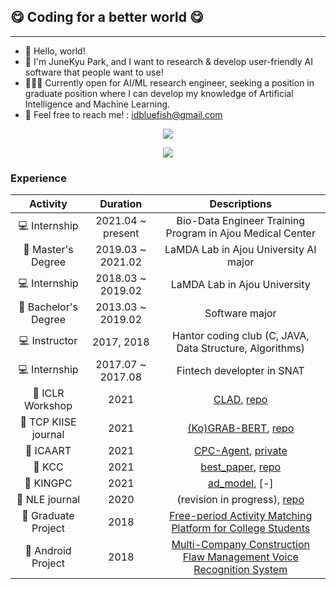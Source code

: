 ## 😋 Coding for a better world 😋

<hr>

* 👋 Hello, world!
* 🤪 I'm JuneKyu Park, and I want to research & develop user-friendly AI software that people want to use!
* 🧑🏻‍💻 Currently open for AI/ML research engineer, seeking a position in graduate position where I can develop my knowledge of Artificial Intelligence and Machine Learning.
* 📨 Feel free to reach me! : idbluefish@gmail.com

<p align = "center">
  <img src="https://github-readme-stats.vercel.app/api?username=junekyu&show_icons=true"/>
<p>

<p align="center">
  <img src="http://mazassumnida.wtf/api/v2/generate_badge?boj=bluefishjun&cache=c">
</p>

### Experience

| Activity                   | Duration          | Descriptions                                              |
|:-----------------------:|:-----------------:|:---------------------------------------------------------:|
| 💻 Internship           | 2021.04 ~ present | Bio-Data Engineer Training Program in Ajou Medical Center |
| 🏫 Master's Degree      | 2019.03 ~ 2021.02 | LaMDA Lab in Ajou University AI major|
| 💻 Internship           | 2018.03 ~ 2019.02 | LaMDA Lab in Ajou University |
| 🏫 Bachelor's Degree    | 2013.03 ~ 2019.02 | Software major |
| 💻 Instructor           | 2017, 2018        | Hantor coding club (C, JAVA, Data Structure, Algorithms) |
| 💻 Internship           | 2017.07 ~ 2017.08 | Fintech developter in SNAT |
| 📖 ICLR Workshop        | 2021 | [CLAD](https://arxiv.org/pdf/2104.09793.pdf), [repo](https://github.com/JuneKyu/CLAD)|
| 📖 TCP KIISE journal    | 2021 | [(Ko)GRAB-BERT](), [repo](https://github.com/JuneKyu/GRAB-KoBERT)|
| 📖 ICAART               | 2021 | [CPC-Agent](), [private]()|
| 📖 KCC                  | 2021 | [best_paper](), [repo](https://github.com/JuneKyu/GRAB-KoBERT)|
| 📖 KINGPC               | 2021 | [ad_model](), [-]|
| 📖 NLE journal          | 2020 | (revision in progress), [repo](https://github.com/JuneKyu/ReDoc)|
| 🎯 Graduate Project     | 2018 | [Free-period Activity Matching Platform for College Students](https://github.com/JuneKyu/FreePeriod)|
| 🎯 Android Project      | 2018 | [Multi-Company Construction Flaw Management Voice Recognition System](https://github.com/JuneKyu/ConstructionFlawManagement)|
